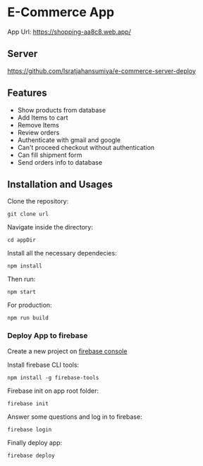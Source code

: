 # E-Commerce App

App Url: https://shopping-aa8c8.web.app/

## Server

 https://github.com/Isratjahansumiya/e-commerce-server-deploy

## Features
- Show products from database
- Add Items to cart
- Remove Items
- Review orders
- Authenticate with gmail and google
- Can't proceed checkout without authentication
- Can fill shipment form
- Send orders info to database

## Installation and Usages

Clone the repository:

```
git clone url
```

Navigate inside the directory:

```
cd appDir
```

Install all the necessary dependecies:

```
npm install
```
Then run:

```
npm start
```
For production:

```
npm run build
```
### Deploy App to firebase

Create a new project on [firebase console](https://console.firebase.google.com/)

Install firebase CLI tools:

```
npm install -g firebase-tools
```
Firebase init on app root folder:
```
firebase init
```
Answer some questions and log in to firebase:
```
firebase login
```
Finally deploy app:
```
firebase deploy
```





